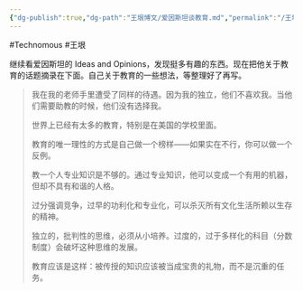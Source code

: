 ```yaml
---
{"dg-publish":true,"dg-path":"王垠博文/爱因斯坦谈教育.md","permalink":"/王垠博文/爱因斯坦谈教育/","created":"2023-12-12T14:48:07.000+08:00","updated":"2023-12-12T14:49:35.000+08:00"}
---
```


#Technomous #王垠

继续看爱因斯坦的 Ideas and Opinions，发现挺多有趣的东西。现在把他关于教育的话题摘录在下面。自己关于教育的一些想法，等整理好了再写。

> 我在我的老师手里遭受了同样的待遇。因为我的独立，他们不喜欢我。当他们需要助教的时候，他们没有选择我。
> 
> 世界上已经有太多的教育，特别是在美国的学校里面。
>
> 教育的唯一理性的方式是自己做一个榜样——如果实在不行，你可以做一个反例。
>
> 教一个人专业知识是不够的。通过专业知识，他可以变成一个有用的机器，但却不具有和谐的人格。
>
> 过分强调竞争，过早的功利化和专业化，可以杀灭所有文化生活所赖以生存的精神。
>
> 独立的，批判性的思维，必须从小培养。过度的，过于多样化的科目（分数制度）会破坏这种思维的发展。
>
> 教育应该是这样：被传授的知识应该被当成宝贵的礼物，而不是沉重的任务。